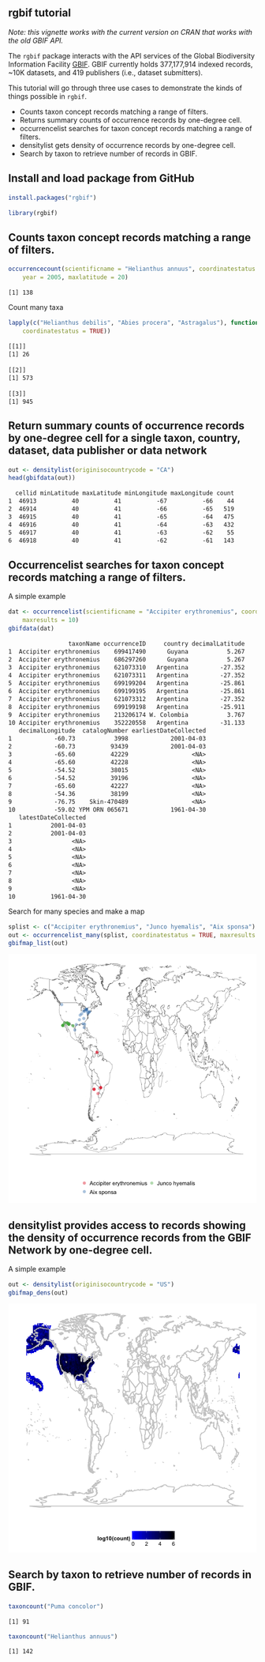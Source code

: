 <!--
%\VignetteEngine{knitr}
%\VignetteIndexEntry{Tutorial for using the old GBIF API}
-->

rgbif tutorial
--------------

*Note: this vignette works with the current version on CRAN that works with the old GBIF API.*

The `rgbif` package interacts with the API services of the Global Biodiversity Information Facility [GBIF](http://www.gbif.org/). GBIF currently holds 377,177,914 indexed records, ~10K datasets, and 419
publishers (i.e., dataset submitters).

This tutorial will go through three use cases to demonstrate the kinds of things possible in `rgbif`.

* Counts taxon concept records matching a range of filters.
* Returns summary counts of occurrence records by one-degree cell.
* occurrencelist searches for taxon concept records matching a range
of filters.
* densitylist gets density of occurrence records by one-degree cell.
* Search by taxon to retrieve number of records in GBIF.

## Install and load package from GitHub


```r
install.packages("rgbif")
```



```r
library(rgbif)
```


## Counts taxon concept records matching a range of filters.


```r
occurrencecount(scientificname = "Helianthus annuus", coordinatestatus = TRUE, 
    year = 2005, maxlatitude = 20)
```

```
[1] 138
```


Count many taxa


```r
lapply(c("Helianthus debilis", "Abies procera", "Astragalus"), function(x) occurrencecount(scientificname = x, 
    coordinatestatus = TRUE))
```

```
[[1]]
[1] 26

[[2]]
[1] 573

[[3]]
[1] 945
```


## Return summary counts of occurrence records by one-degree cell for a single taxon, country, dataset, data publisher or data network


```r
out <- densitylist(originisocountrycode = "CA")
head(gbifdata(out))
```

```
  cellid minLatitude maxLatitude minLongitude maxLongitude count
1  46913          40          41          -67          -66    44
2  46914          40          41          -66          -65   519
3  46915          40          41          -65          -64   475
4  46916          40          41          -64          -63   432
5  46917          40          41          -63          -62    55
6  46918          40          41          -62          -61   143
```


## Occurrencelist searches for taxon concept records matching a range of filters.

A simple example


```r
dat <- occurrencelist(scientificname = "Accipiter erythronemius", coordinatestatus = TRUE, 
    maxresults = 10)
gbifdata(dat)
```

```
                 taxonName occurrenceID     country decimalLatitude
1  Accipiter erythronemius    699417490      Guyana           5.267
2  Accipiter erythronemius    686297260      Guyana           5.267
3  Accipiter erythronemius    621073310   Argentina         -27.352
4  Accipiter erythronemius    621073311   Argentina         -27.352
5  Accipiter erythronemius    699199204   Argentina         -25.861
6  Accipiter erythronemius    699199195   Argentina         -25.861
7  Accipiter erythronemius    621073312   Argentina         -27.352
8  Accipiter erythronemius    699199198   Argentina         -25.911
9  Accipiter erythronemius    213206174 W. Colombia           3.767
10 Accipiter erythronemius    352220558   Argentina         -31.133
   decimalLongitude  catalogNumber earliestDateCollected
1            -60.73           3998            2001-04-03
2            -60.73          93439            2001-04-03
3            -65.60          42229                  <NA>
4            -65.60          42228                  <NA>
5            -54.52          38015                  <NA>
6            -54.52          39196                  <NA>
7            -65.60          42227                  <NA>
8            -54.36          38199                  <NA>
9            -76.75    Skin-470489                  <NA>
10           -59.02 YPM ORN 065671            1961-04-30
   latestDateCollected
1           2001-04-03
2           2001-04-03
3                 <NA>
4                 <NA>
5                 <NA>
6                 <NA>
7                 <NA>
8                 <NA>
9                 <NA>
10          1961-04-30
```


Search for many species and make a map


```r
splist <- c("Accipiter erythronemius", "Junco hyemalis", "Aix sponsa")
out <- occurrencelist_many(splist, coordinatestatus = TRUE, maxresults = 20)
gbifmap_list(out)
```

![plot of chunk occurrencelist_many](figure/occurrencelist_many.png) 


## densitylist provides access to records showing the density of occurrence records from the GBIF Network by one-degree cell.

A simple example


```r
out <- densitylist(originisocountrycode = "US")
gbifmap_dens(out)
```

![plot of chunk densitylist2](figure/densitylist2.png) 


## Search by taxon to retrieve number of records in GBIF.


```r
taxoncount("Puma concolor")
```

```
[1] 91
```



```r
taxoncount("Helianthus annuus")
```

```
[1] 142
```

